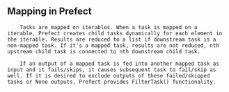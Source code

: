 ## Mapping in Prefect
        Tasks are mapped on iterables. When a task is mapped on a iterable, Prefect creates child tasks dynamically for each element in the iterable. Results are reduced to a list if downstream task is a non-mapped task. If it's a mapped task, results are not reduced, nth upstream child task is connected to nth downstream child task.

        If an output of a mapped task is fed into another mapped task as input and it fails/skips, it causes subsequent task to fail/skip as well. If it is desired to exclude outputs of these failed/skipped tasks or None outputs, Prefect provides FilterTask() functionality.
